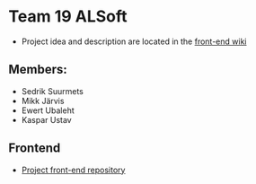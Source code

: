 # Team 19 ALSoft

- Project idea and description are located in the [front-end wiki](https://gitlab.cs.ttu.ee/sesuur/car365-frontend/-/wikis/home)

## Members:
- Sedrik Suurmets
- Mikk Järvis
- Ewert Ubaleht
- Kaspar Ustav

## Frontend
- [Project front-end repository](https://gitlab.cs.ttu.ee/sesuur/car365-frontend)
